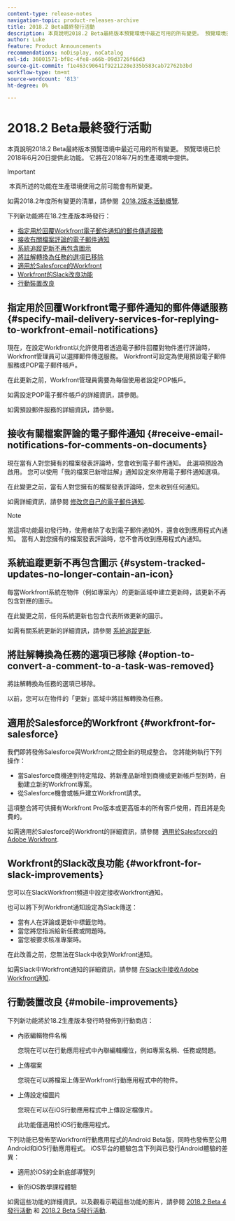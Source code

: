 ```yaml
---
content-type: release-notes
navigation-topic: product-releases-archive
title: 2018.2 Beta最終發行活動
description: 本頁說明2018.2 Beta最終版本預覽環境中最近可用的所有變更。 預覽環境已於2018年6月20日提供此功能。 它將在2018年7月的生產環境中提供。
author: Luke
feature: Product Announcements
recommendations: noDisplay, noCatalog
exl-id: 36001571-bf8c-4fe8-a66b-09d3726f66d3
source-git-commit: f1e463c90641f9221228e335b583cab72762b3bd
workflow-type: tm+mt
source-wordcount: '813'
ht-degree: 0%

---
```


# 2018.2 Beta最終發行活動

本頁說明2018.2 Beta最終版本預覽環境中最近可用的所有變更。 預覽環境已於2018年6月20日提供此功能。 它將在2018年7月的生產環境中提供。

>[!IMPORTANT]
>
> 本頁所述的功能在生產環境使用之前可能會有所變更。

如需2018.2年度所有變更的清單，請參閱  [2018.2版本活動概覽](../../../../product-announcements/product-releases/quarterly-release-archive/2018.2-release-activity/2018-2-release-activity-overview.md).

下列新功能將在18.2生產版本時發行：

* [指定用於回覆Workfront電子郵件通知的郵件傳遞服務](#specify-mail-delivery-services-for-replying-to-workfront-email-notifications)
* [接收有關檔案評論的電子郵件通知](#receive-email-notifications-for-comments-on-documents)
* [系統追蹤更新不再包含圖示](#system-tracked-updates-no-longer-contain-an-icon)
* [將註解轉換為任務的選項已移除](#option-to-convert-a-comment-to-a-task-was-removed)
* [適用於Salesforce的Workfront](#workfront-for-salesforce)
* [Workfront的Slack改良功能](#workfront-for-slack-improvements)
* [行動裝置改良](#mobile-improvements)

## 指定用於回覆Workfront電子郵件通知的郵件傳遞服務 {#specify-mail-delivery-services-for-replying-to-workfront-email-notifications}

現在，在設定Workfront以允許使用者透過電子郵件回覆對物件進行評論時，Workfront管理員可以選擇郵件傳送服務。 Workfront可設定為使用預設電子郵件服務或POP電子郵件帳戶。

在此更新之前，Workfront管理員需要為每個使用者設定POP帳戶。 

如需設定POP電子郵件帳戶的詳細資訊，請參閱。

如需預設郵件服務的詳細資訊，請參閱。

## 接收有關檔案評論的電子郵件通知 {#receive-email-notifications-for-comments-on-documents}

現在當有人對您擁有的檔案發表評論時，您會收到電子郵件通知。 此選項預設為啟用。 您可以使用「我的檔案已新增註解」通知設定來停用電子郵件通知選項。

在此變更之前，當有人對您擁有的檔案發表評論時，您未收到任何通知。 

如需詳細資訊，請參閱 [修改您自己的電子郵件通知](../../../../workfront-basics/using-notifications/activate-or-deactivate-your-own-event-notifications.md).

>[!NOTE]
>
>當這項功能最初發行時，使用者除了收到電子郵件通知外，還會收到應用程式內通知。 當有人對您擁有的檔案發表評論時，您不會再收到應用程式內通知。 

## 系統追蹤更新不再包含圖示 {#system-tracked-updates-no-longer-contain-an-icon}

每當Workfront系統在物件（例如專案內）的更新區域中建立更新時，該更新不再包含對應的圖示。

在此變更之前，任何系統更新也包含代表所做更新的圖示。

如需有關系統更新的詳細資訊，請參閱 [系統追蹤更新](../../../../administration-and-setup/set-up-workfront/system-tracked-update-feeds/system-tracked-update-feeds.md).

## 將註解轉換為任務的選項已移除 {#option-to-convert-a-comment-to-a-task-was-removed}

將註解轉換為任務的選項已移除。

以前，您可以在物件的「更新」區域中將註解轉換為任務。

## 適用於Salesforce的Workfront {#workfront-for-salesforce}

我們即將發佈Salesforce與Workfront之間全新的現成整合。 您將能夠執行下列操作：

* 當Salesforce商機達到特定階段、將新產品新增到商機或更新帳戶型別時，自動建立新的Workfront專案。
* 從Salesforce機會或帳戶建立Workfront請求。

這項整合將可供擁有Workfront Pro版本或更高版本的所有客戶使用，而且將是免費的。

如需適用於Salesforce的Workfront的詳細資訊，請參閱  [適用於Salesforce的Adobe Workfront](../../../../workfront-integrations-and-apps/using-workfront-with-salesforce/workfront-for-salesforce.md).

## Workfront的Slack改良功能 {#workfront-for-slack-improvements}

您可以在SlackWorkfront頻道中設定接收Workfront通知。

也可以將下列Workfront通知設定為Slack傳送：

* 當有人在評論或更新中標籤您時。
* 當您將您指派給新任務或問題時。
* 當您被要求核准專案時。

在此改善之前，您無法在Slack中收到Workfront通知。

如需Slack中Workfront通知的詳細資訊，請參閱 [在Slack中接收Adobe Workfront通知](../../../../workfront-integrations-and-apps/using-workfront-with-slack/receive-workfront-notifications-in-slack.md).

## 行動裝置改良 {#mobile-improvements}

下列新功能將於18.2生產版本發行時發佈到行動商店：

* 內嵌編輯物件名稱 

  您現在可以在行動應用程式中內聯編輯欄位，例如專案名稱、任務或問題。

* 上傳檔案 

  您現在可以將檔案上傳至Workfront行動應用程式中的物件。

* 上傳設定檔圖片 

  您現在可以在iOS行動應用程式中上傳設定檔像片。

  此功能僅適用於iOS行動應用程式。

下列功能已發佈至Workfront行動應用程式的Android Beta版，同時也發佈至公用Android和iOS行動應用程式。 iOS平台的體驗包含下列與已發行Android體驗的差異：

* 適用於iOS的全新底部導覽列 

* 新的iOS教學課程體驗 

如需這些功能的詳細資訊，以及觀看示範這些功能的影片，請參閱 [2018.2 Beta 4發行活動](../../../../product-announcements/product-releases/quarterly-release-archive/2018.2-release-activity/2018-2-beta-4-release-activity.md) 和 [2018.2 Beta 5發行活動](../../../../product-announcements/product-releases/quarterly-release-archive/2018.2-release-activity/2018-2-beta-5-release-activity.md).
